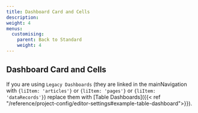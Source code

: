 ```yaml
---
title: Dashboard Card and Cells
description:
weight: 4
menus:
  customising:
    parent: Back to Standard
    weight: 4
---
```


## Dashboard Card and Cells

If you are using `Legacy Dashboards` (they are linked in the mainNavigation with `{liItem: 'articles'}` or `{liItem: 'pages'}` or `{liItem: 'dataRecords'}`) replace them with [Table Dashboards]({{< ref "/reference/project-config/editor-settings#example-table-dashboard">}}).
